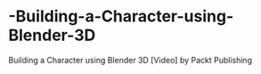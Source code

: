 # -Building-a-Character-using-Blender-3D
 Building a Character using Blender 3D [Video] by Packt Publishing
